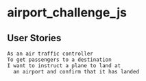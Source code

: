 # airport_challenge_js

## User Stories
```
As an air traffic controller
To get passengers to a destination
I want to instruct a plane to land at
  an airport and confirm that it has landed
```

